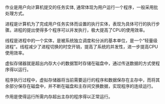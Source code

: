 作业是用户向计算机提交的任务实体, 通常体现为用户运行一个程序，一般采用批处理方式。

进程是计算机为了完成用户任务实体而设置的执行实体，表现为具体可行的执行步骤。进程的提出使得多个程序可以并发执行，极大提高了CPU的使用效率。

线程是进程中的一个实体，是被系统独立调度和分派的基本单位，是一个“轻量级进程”。线程减少了进程切换的时空开销，提高了系统的并发性，进一步提高CPU使用效率。

虚拟存储器就是超出内存大小的数据暂时存储在磁盘中，通过传送数据的方式使程序得以运行。

程序执行过程中，虚拟存储器将当前需要运行的程序和数据保存在主存中，而将其余部分保存在磁盘中，并不断在磁盘和主存间交换数据，实现程序的连续运行。

作用是使得运行所需内存超出主存的程序得以正常运行。
